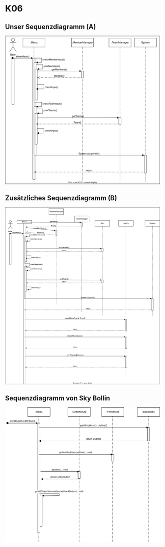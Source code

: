 # K06

## Unser Sequenzdiagramm (A)

![Sequence Diagram](SequenceDiagram.drawio.svg)

## Zusätzliches Sequenzdiagramm (B)

![Sequence Diagram with extra features](SequenceDiagramExtra.drawio.svg)

## Sequenzdiagramm von Sky Bollin

![Sequence Diagram Sky Bollin](SequenceDiagramSkyBollin.png)
